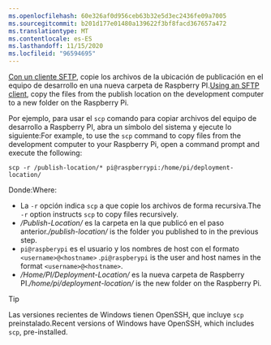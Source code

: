 ```yaml
---
ms.openlocfilehash: 60e326af0d956ceb63b32e5d3ec2436fe09a7005
ms.sourcegitcommit: b201d177e01480a139622f3bf8facd367657a472
ms.translationtype: MT
ms.contentlocale: es-ES
ms.lasthandoff: 11/15/2020
ms.locfileid: "96594695"
---
```

<span data-ttu-id="f7072-101">[Con un cliente SFTP](https://www.raspberrypi.org/documentation/remote-access/ssh/sftp.md), copie los archivos de la ubicación de publicación en el equipo de desarrollo en una nueva carpeta de Raspberry PI.</span><span class="sxs-lookup"><span data-stu-id="f7072-101">[Using an SFTP client](https://www.raspberrypi.org/documentation/remote-access/ssh/sftp.md), copy the files from the publish location on the development computer to a new folder on the Raspberry Pi.</span></span>

<span data-ttu-id="f7072-102">Por ejemplo, para usar el `scp` comando para copiar archivos del equipo de desarrollo a Raspberry PI, abra un símbolo del sistema y ejecute lo siguiente:</span><span class="sxs-lookup"><span data-stu-id="f7072-102">For example, to use the `scp` command to copy files from the development computer to your Raspberry Pi, open a command prompt and execute the following:</span></span>

```console
scp -r /publish-location/* pi@raspberrypi:/home/pi/deployment-location/
```

<span data-ttu-id="f7072-103">Donde:</span><span class="sxs-lookup"><span data-stu-id="f7072-103">Where:</span></span>

- <span data-ttu-id="f7072-104">La `-r` opción indica `scp` a que copie los archivos de forma recursiva.</span><span class="sxs-lookup"><span data-stu-id="f7072-104">The `-r` option instructs `scp` to copy files recursively.</span></span>
- <span data-ttu-id="f7072-105">*/Publish-Location/* es la carpeta en la que publicó en el paso anterior.</span><span class="sxs-lookup"><span data-stu-id="f7072-105">*/publish-location/* is the folder you published to in the previous step.</span></span>
- <span data-ttu-id="f7072-106">`pi@raspberypi` es el usuario y los nombres de host con el formato `<username>@<hostname>` .</span><span class="sxs-lookup"><span data-stu-id="f7072-106">`pi@raspberypi` is the user and host names in the format `<username>@<hostname>`.</span></span>
- <span data-ttu-id="f7072-107">*/Home/PI/Deployment-Location/* es la nueva carpeta de Raspberry PI.</span><span class="sxs-lookup"><span data-stu-id="f7072-107">*/home/pi/deployment-location/* is the new folder on the Raspberry Pi.</span></span>

> [!TIP]
> <span data-ttu-id="f7072-108">Las versiones recientes de Windows tienen OpenSSH, que incluye `scp` preinstalado.</span><span class="sxs-lookup"><span data-stu-id="f7072-108">Recent versions of Windows have OpenSSH, which includes `scp`, pre-installed.</span></span>
